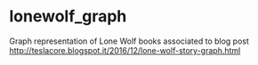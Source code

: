# lonewolf_graph
Graph representation of Lone Wolf books associated to blog post http://teslacore.blogspot.it/2016/12/lone-wolf-story-graph.html
